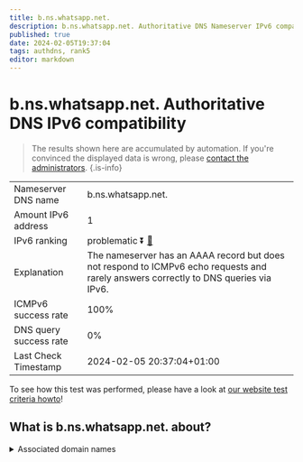 ```yaml
---
title: b.ns.whatsapp.net.
description: b.ns.whatsapp.net. Authoritative DNS Nameserver IPv6 compatibility
published: true
date: 2024-02-05T19:37:04
tags: authdns, rank5
editor: markdown
---
```


# b.ns.whatsapp.net. Authoritative DNS IPv6 compatibility

> The results shown here are accumulated by automation. If you're convinced the displayed data is wrong, please [contact the administrators](/howto/chat). 
{.is-info}




|   |   |
| - | - |
| Nameserver DNS name | b.ns.whatsapp.net.
| Amount IPv6 address | 1
| IPv6 ranking | problematic :arrow_double_down: [🔗](/howto/ranking) |
| Explanation | The nameserver has an AAAA record but does not respond to ICMPv6 echo requests and rarely answers correctly to DNS queries via IPv6. |
| ICMPv6 success rate | 100%|
| DNS query success rate | 0% |
| Last Check Timestamp | 2024-02-05 20:37:04+01:00 |

To see how this test was performed, please have a look at [our website test criteria howto](/howto/testcriteria/authdns)!


## What is b.ns.whatsapp.net. about?






<details>
<summary>Associated domain names</summary>

www.whatsapp.com

</details>
